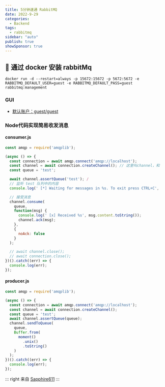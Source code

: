 ```yaml
---
title: 5分钟速通 RabbitMQ
date: 2022-9-29
categories:
  - Backend
tags:
  - rabbitmq
sidebar: "auto"
publish: true
showSponsor: true
---
```


## 👋  通过 docker 安装 rabbitMq 

```shell
docker run -d --restart=always -p 15672:15672 -p 5672:5672 -e RABBITMQ_DEFAULT_USER=guest -e RABBITMQ_DEFAULT_PASS=guest rabbitmq:management
```

### GUI

- [默认账户：guest/guest](http://127.0.0.1:15672/)

### Node代码实现简易收发消息

#### consumer.js

``` js
const amqp = require('amqplib');

(async () => {
  const connection = await amqp.connect('amqp://localhost');
  const channel = await connection.createChannel(); // 这里叫channel，和topic概念一致
  const queue = 'test';

  await channel.assertQueue('test'); /
  // 监听 test 队列中的内容
  console.log(' [*] Waiting for messages in %s. To exit press CTRL+C', queue);

  // 接受消息
  channel.consume(
    queue,
    function(msg) {
      console.log(' [x] Received %s', msg.content.toString());
      channel.ack(msg);
    },
    {
      noAck: false
    }
  );

  // await channel.close();
  // await connection.close();
})().catch((err) => {
  console.log(err);
});

```

#### producer.js

```js
const amqp = require('amqplib');

(async () => {
  const connection = await amqp.connect('amqp://localhost');
  const channel = await connection.createChannel();
  const queue = 'test';
  await channel.assertQueue(queue);
  channel.sendToQueue(
    queue,
    Buffer.from(
      moment()
        .unix()
        .toString()
    )
  );
})().catch((err) => {
  console.log(err);
});

```
::: right
来自 [Sapphire611](http://sapphire611.github.io)
:::


